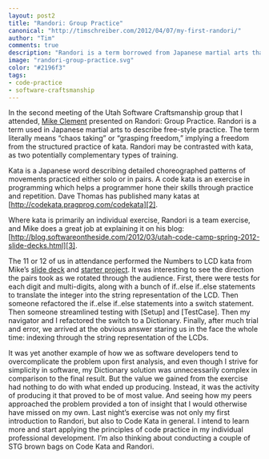 ```yaml
--- 
layout: post2
title: "Randori: Group Practice"
canonical: "http://timschreiber.com/2012/04/07/my-first-randori/"
author: "Tim"
comments: true
description: "Randori is a term borrowed from Japanese martial arts that describes freestyle, team-oriented coding practice; as opposed to the structured, individual exercise of kata."
image: "randori-group-practice.svg"
color: "#2196f3"
tags:
- code-practice
- software-craftsmanship
---
```


In the second meeting of the Utah Software Craftsmanship group that I attended, [Mike Clement][1] presented on Randori: Group Practice. Randori is a term used in Japanese martial arts to describe free-style practice. The term literally means “chaos taking” or “grasping freedom,” implying a freedom from the structured practice of kata. Randori may be contrasted with kata, as two potentially complementary types of training.

Kata is a Japanese word describing detailed choreographed patterns of movements practiced either solo or in pairs. A code kata is an exercise in programming which helps a programmer hone their skills through practice and repetition. Dave Thomas has published many katas at [http://codekata.pragprog.com/codekata][2].

Where kata is primarily an individual exercise, Randori is a team exercise, and Mike does a great job at explaining it on his blog: [http://blog.softwareontheside.com/2012/03/utah-code-camp-spring-2012-slide-decks.html][3].

The 11 or 12 of us in attendance performed the Numbers to LCD kata from Mike’s [slide deck][4] and [starter project][5]. It was interesting to see the direction the pairs took as we rotated through the audience. First, there were tests for each digit and multi-digits, along with a bunch of if..else if..else statements to translate the integer into the string representation of the LCD. Then someone refactored the if..else if..else statements into a switch statement. Then someone streamlined testing with [Setup] and [TestCase]. Then my navigator and I refactored the switch to a Dictionary. Finally, after much trial and error, we arrived at the obvious answer staring us in the face the whole time: indexing through the string representation of the LCDs.

It was yet another example of how we as software developers tend to overcomplicate the problem upon first analysis, and even though I strive for simplicity in software, my Dictionary solution was unnecessarily complex in comparison to the final result. But the value we gained from the exercise had nothing to do with what ended up producing. Instead, it was the activity of producing it that proved to be of most value. And seeing how my peers approached the problem provided a ton of insight that I would otherwise have missed on my own. Last night’s exercise was not only my first introduction to Randori, but also to Code Kata in general. I intend to learn more and start applying the principles of code practice in my individual professional development. I’m also thinking about conducting a couple of STG brown bags on Code Kata and Randori.

[1]: http://blog.softwareontheside.com
[2]: http://codekata.pragprog.com/codekata
[3]: http://blog.softwareontheside.com/2012/03/utah-code-camp-spring-2012-slide-decks.html
[4]: http://www.slideshare.net/mdclement/randori
[5]: https://github.com/mdclement/NumbersToLcdRandoriBase
